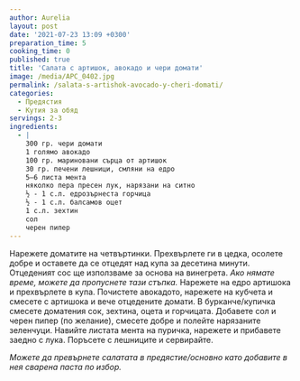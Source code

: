 ```yaml
---
author: Aurelia
layout: post
date: '2021-07-23 13:09 +0300'
preparation_time: 5
cooking_time: 0
published: true
title: 'Салата с артишок, авокадо и чери домати'
image: /media/APC_0402.jpg
permalink: /salata-s-artishok-avocado-y-cheri-domati/
categories:
  - Предястия
  - Кутия за обяд
servings: 2-3
ingredients:
  - |
    300 гр. чери домати
    1 голямо авокадо
    100 гр. мариновани сърца от артишок
    30 гр. печени лешници, смляни на едро
    5—6 листа мента
    няколко пера пресен лук, нарязани на ситно
    ½ - 1 с.л. едрозърнеста горчица
    ½ - 1 с.л. балсамов оцет
    1 с.л. зехтин
    сол 
    черен пипер
---
```

Нарежете доматите на четвъртинки. Прехвърлете ги в цедка, осолете добре и оставете да се отцедят над купа за десетина минути. Отцеденият сос ще използваме за основа на винегрета. _Ако нямате време, можете да пропуснете тази стъпка._
Нарежете на едро артишока и прехвърлете в купа. Почистете авокадото, нарежете на кубчета и смесете с артишока и вече отцедените домати.
В бурканче/купичка смесете доматения сок, зехтина, оцета и горчицата. Добавете сол и черен пипер (по желание), смесете добре и полейте нарязаните зеленчуци.
Навийте листата мента на пуричка, нарежете и прибавете заедно с лука.
Поръсете с лешниците и сервирайте.

_Можете да превърнете салатата в предястие/основно като добавите в нея сварена паста по избор._
